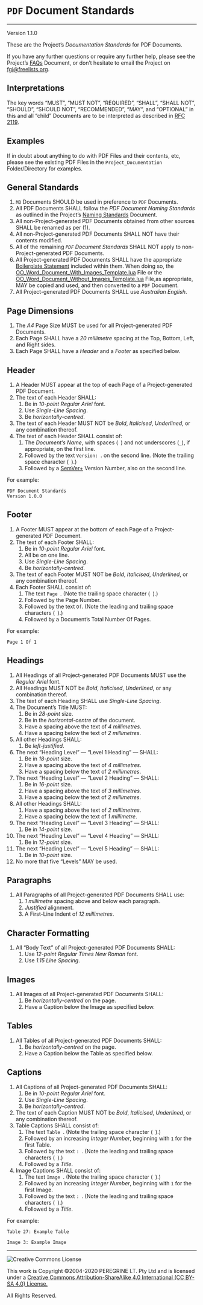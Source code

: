 # `PDF` Document Standards

---

Version 1.1.0

These are the Project&rsquo;s *Documentation Standards* for PDF Documents.

If you have any further questions or require any further help, please see the Project&rsquo;s [FAQs](FAQs.md) Document, or don&rsquo;t hesitate to email the Project on <fgi@freelists.org>.

## Interpretations

The key words &ldquo;MUST&rdquo;, &ldquo;MUST NOT&rdquo;, &ldquo;REQUIRED&rdquo;, &ldquo;SHALL&rdquo;, &ldquo;SHALL NOT&rdquo;, &ldquo;SHOULD&rdquo;, &ldquo;SHOULD NOT&rdquo;, &ldquo;RECOMMENDED&rdquo;, &ldquo;MAY&rdquo;, and &ldquo;OPTIONAL&rdquo; in this and all &ldquo;child&rdquo; Documents are to be interpreted as described in [RFC 2119](https://tools.ietf.org/html/rfc2119).

## Examples

If in doubt about anything to do with PDF Files and their contents, etc, please see the existing PDF Files in the `Project_Documentation` Folder/Directory for examples.

## General Standards

1. `MD` Documents SHOULD be used in preference to `PDF` Documents.
2. All PDF Documents SHALL follow the *PDF Document Naming Standards* as outlined in the Project&rsquo;s [Naming Standards](Naming_Standards.md) Document.
3. All non-Project-generated PDF Documents obtained from other sources SHALL be renamed as per (1).
4. All non-Project-generated PDF Documents SHALL NOT have their contents modified.
5. All of the remaining *`PDF` Document Standards* SHALL NOT apply to non-Project-generated PDF Documents.
6. All Project-generated PDF Documents SHALL have the appropriate [Boilerplate Statement](../Support_Files/Boilerplate_Statements.md) included within them. When doing so, the [OO\_Word\_Document\_With\_Images\_Template.lua](../Support_Files/OO_Word_Document_With_Images_Template.lua) File or the [OO\_Word\_Document\_Without\_Images\_Template.lua](../Support_Files/OO_Word_Document_Without_Images_Template.lua) File,as appropriate, MAY be copied and used, and then converted to a `PDF` Document.
7. All Project-generated PDF Documents SHALL use *Australian English*.

## Page Dimensions

1. The *A4* Page Size MUST be used for all Project-generated PDF Documents.
2. Each Page SHALL have a *20 millimetre* spacing at the Top, Bottom, Left, and Right sides.
3. Each Page SHALL have a *Header* and a *Footer* as specified below.

## Header

1. A Header MUST appear at the top of each Page of a Project-generated PDF Document.
2. The text of each Header SHALL:
	1. Be in *10-point Regular Ariel* font.
	2. Use *Single-Line Spacing*.
	3. Be *horizontally-centred*.
3. The text of each Header MUST NOT be *Bold*, *Italicised*, *Underlined*, or any combination thereof.
4. The text of each Header SHALL consist of:
	1. The *Document&rsquo;s Name*, with spaces (` `) and not underscores (`_`), if appropriate, on the first line.
	2. Followed by the text `Version: `. on the second line. (Note the trailing space character (` `).)
	3. Followed by a [SemVer+](Semantic_Versioning_Plus.md) Version Number, also on the second line.
	
For example:

~~~
PDF Document Standards
Version 1.0.0
~~~

## Footer

1. A Footer MUST appear at the bottom of each Page of a Project-generated PDF Document.
2. The text of each Footer SHALL:
	1. Be in *10-point Regular Ariel* font.
	2. All be on one line.
	3. Use *Single-Line Spacing*.
	4. Be *horizontally-centred*.
3. The text of each Footer MUST NOT be *Bold*, *Italicised*, *Underlined*, or any combination thereof.
4. Each Footer SHALL consist of:
	1. The text `Page `. (Note the trailing space character (` `).)
	2. Followed by the Page Number.
	3. Followed by the text ` Of `. (Note the leading and trailing space characters (` `).)
	4. Followed by a Document&rsquo;s Total Number Of Pages.
	
For example:

~~~
Page 1 Of 1
~~~


## Headings

1. All Headings of all Project-generated PDF Documents MUST use the *Regular Ariel* font.
2. All Headings MUST NOT be *Bold*, *Italicised*, *Underlined*, or any combination thereof.
3. The text of each Heading SHALL use *Single-Line Spacing*.
4. The Document&rsquo;s Title MUST:
	1. Be in *28-point* size.
	2. Be in the *horizontal-centre* of the document.
	3. Have a spacing above the text of *4 millimetres*.
	4. Have a spacing below the text of *2 millimetres*.
5. All other Headings SHALL:
	1. Be *left-justified*.
6. The next &ldquo;Heading Level&rdquo; &mdash; &ldquo;Level 1 Heading&rdquo; &mdash; SHALL:
	1. Be in *18-point* size.
	2. Have a spacing above the text of *4 millimetres*.
	3. Have a spacing below the text of *2 millimetres*.
7. The next &ldquo;Heading Level&rdquo; &mdash; &ldquo;Level 2 Heading&rdquo; &mdash; SHALL:
	1. Be in *16-point* size.
	2. Have a spacing above the text of *3 millimetres*.
	3. Have a spacing below the text of *2 millimetres*.
8. All other Headings SHALL:
	1. Have a spacing above the text of *2 millimetres*.
	2. Have a spacing below the text of *1 millimetre*.
9. The next &ldquo;Heading Level&rdquo; &mdash; &ldquo;Level 3 Heading&rdquo; &mdash; SHALL:
	1. Be in *14-point* size.
10. The next &ldquo;Heading Level&rdquo; &mdash; &ldquo;Level 4 Heading&rdquo; &mdash; SHALL:
	1. Be in *12-point* size.
11. The next &ldquo;Heading Level&rdquo; &mdash; &ldquo;Level 5 Heading&rdquo; &mdash; SHALL:
	1. Be in *10-point* size.
12. No more that five &ldquo;Levels&rdquo; MAY be used.

## Paragraphs

1. All Paragraphs of all Project-generated PDF Documents SHALL use:
	1. *1 millimetre* spacing above and below each paragraph.
	2. *Justified* alignment.
	3. A First-Line Indent of *12 millimetres*.

## Character Formatting

1. All &ldquo;Body Text&rdquo; of all Project-generated PDF Documents SHALL:
	1. Use *12-point Regular Times New Roman* font.
	2. Use *1.15 Line Spacing*.

## Images

1. All Images of all Project-generated PDF Documents SHALL:
	1. Be *horizontally-centred* on the page.
	2. Have a Caption below the Image as specified below.

## Tables

1. All Tables of all Project-generated PDF Documents SHALL:
	1. Be *horizontally-centred* on the page.
	2. Have a Caption below the Table as specified below.

## Captions

1. All Captions of all Project-generated PDF Documents SHALL:
	1. Be in *10-point Regular Ariel* font.
	2. Use *Single-Line Spacing*.
	3. Be *horizontally-centred*.
2. The text of each Caption MUST NOT be *Bold*, *Italicised*, *Underlined*, or any combination thereof.
3. Table Captions SHALL consist of:
	1. The text `Table `. (Note the trailing space character (` `).)
	2. Followed by an increasing *Integer Number*, beginning with `1` for the first Table.
	3. Followed by the text `: `. (Note the leading and trailing space characters (` `).)
	4. Followed by a *Title*.
4. Image Captions SHALL consist of:
	1. The text `Image `. (Note the trailing space character (` `).)
	2. Followed by an increasing *Integer Number*, beginning with `1` for the first Image.
	3. Followed by the text `: `. (Note the leading and trailing space characters (` `).)
	4. Followed by a *Title*.

For example:

~~~
Table 27: Example Table
~~~

~~~
Image 3: Example Image
~~~

---

![Creative Commons License](https://i.creativecommons.org/l/by-sa/4.0/88x31.png "Creative Commons License")

This work is Copyright &copy;2004-2020 PEREGRINE I.T. Pty Ltd and is licensed under a [Creative Commons Attribution-ShareAlike 4.0 International (CC BY-SA 4.0) License.](https://creativecommons.org/licenses/by-sa/4.0/)

All Rights Reserved.
